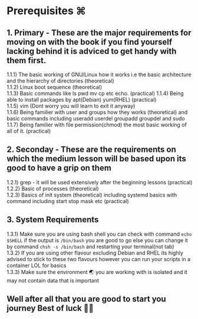 # Prerequisites ⌘

## 1. Primary - These are the major requirements for moving on with the book if you find yourself lacking behind it is adviced to get handy with them first. <br>
1.1.1) The basic working of GNU/Linux how it works i.e the basic architecture and the hierarchy of directories (theoretical) <br>
1.1.2) Linux boot sequence (theoretical)<br>
1.1.3) Basic commands like ls pwd mv cp etc echo. (practical)
1.1.4) Being able to install packages by apt(Debian) yum(RHEL) (practical)<br>
1.1.5) vim (Dont worry you will learn to exit it anyway)<br>
1.1.6) Being familier with user and groups how they works (theoretical) and basic commands including useradd userdel groupadd groupdel and sudo<br>
1.1.7) Being familier with file permission(chmod) the most basic working of all of it. (practical) <br>

## 2. Seconday - These are the requirements on which the medium lesson will be based upon its good to have a grip on them 
1.2.1) grep - it will be used extensively after the beginning lessons (practical)<br>
1.2.2) Basic of processes (theoretical)<br>
1.2.3) Basics of init system (theoretical) including systemd basics with command including start stop mask etc (practical)<br>

## 3. System Requirements 
1.3.1) Make sure you are using bash shell you can check with command `echo $SHELL` if the output is `/bin/bash` you are good to go else you can change it by command `chsh -s /bin/bash` and restarting your terminal(not tab)<br>
1.3.2) If you are using other flavour excluding Debian and RHEL its highly advised to stick to these two flavours however you can run your scripts in a container LOL for basics<br>
1.3.3) Make sure the environment 🌏 you are working with is isolated and it may not contain data that is important 

## Well after all that you are good to start you journey    Best of luck 👍🏼 